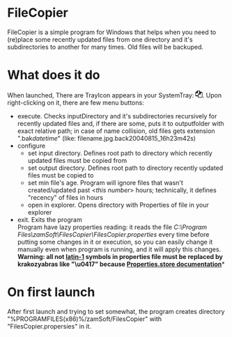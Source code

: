 # FileCopier
FileCopier is a simple program for Windows that helps when you need to (re)place some recently updated files from one directory and it's subdirectories to another for many times. Old files will be backuped.
# What does it do
When launched, There are TrayIcon appears in your SystemTray: ![there must be the program tray icon, but something gone wrong :(](./FilesCopier/src/main/images/copyPaste.png). Upon right-clicking on it, there are few menu buttons:
- execute. Checks inputDirectory and it's subdirectories recursively for recently updated files and, if there are some, puts it to outputfolder with exact relative path;
in case of name collision, old files gets extension ".bak*datetime*" (like: filename.jpg.back20040815_16h23m42s)
- configure
  - set input directory. Defines root path to directory which recently updated files must be copied from
  - set output directory. Defines root path to directory recently updated files must be copied to
  - set min file's age. Program will ignore files that wasn't created/updated past <*this number*> hours; technically, it defines "recency" of files in hours
  - open in explorer. Opens directory with Properties of file in your explorer
- exit. Exits the program<br>
Program have lazy properties reading: it reads the file *C:\Program Files\zamSoft\FilesCopier\FilesCopier.properties* every time before putting some changes in it or execution, so you can easily change it manually even when program is running, and it will apply this changes. **Warning: all not [latin-1](https://en.wikipedia.org/wiki/ISO/IEC_8859-1) symbols in properties file must be replaced by krakozyabras like "\u0417" because [Properties.store documentation](https://docs.oracle.com/en/java/javase/14/docs/api/java.base/java/util/Properties.html#load(java.io.InputStream))***
# On first launch
After first launch and trying to set somewhat, the program creates directory "%PROGRAMFILES(x86)%/zamSoft/FilesCopier" with "FilesCopier.propersies" in it.
